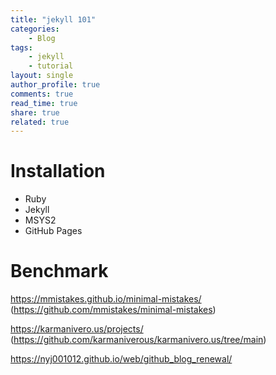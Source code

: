 ```yaml
---
title: "jekyll 101"
categories: 
    - Blog
tags:
    - jekyll
    - tutorial
layout: single
author_profile: true
comments: true
read_time: true
share: true
related: true
---
```


# Installation

* Ruby
* Jekyll
* MSYS2
* GitHub Pages



# Benchmark


https://mmistakes.github.io/minimal-mistakes/ (https://github.com/mmistakes/minimal-mistakes)

https://karmanivero.us/projects/ (https://github.com/karmaniverous/karmanivero.us/tree/main)

https://nyj001012.github.io/web/github_blog_renewal/

